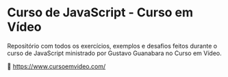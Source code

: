 # Curso de JavaScript - Curso em Vídeo

Repositório com todos os exercícios, exemplos e desafios feitos durante o curso de JavaScript ministrado por Gustavo Guanabara no Curso em Vídeo.

🔗 https://www.cursoemvideo.com/
